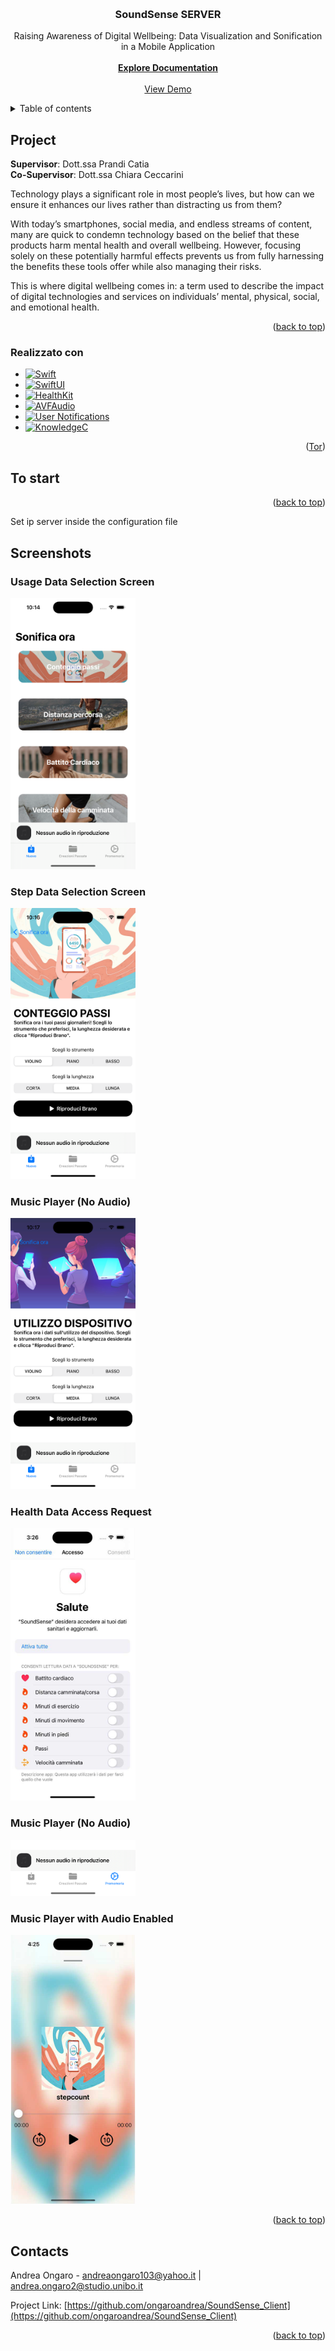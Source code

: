 <!-- Improved compatibility of back to top link: See: https://github.com/othneildrew/Best-README-Template/pull/73 -->
<a name="readme-top"></a>
<!--
*** Thanks for checking out the Best-README-Template. If you have a suggestion
*** that would make this better, please fork the repo and create a pull request
*** or simply open an issue with the tag "enhancement".
*** Don't forget to give the project a star!
*** Thanks again! Now go create something AMAZING! :D
-->


<!-- PROJECT LOGO -->
<br />
<div align="center">
  <h3 align="center">SoundSense SERVER</h3>
  <p align="center">
    Raising Awareness of Digital Wellbeing: Data Visualization and Sonification in a Mobile Application
    <br />
    <br />
    <a href="https://github.com/ongaroandrea/SoundSense_Server"><strong>Explore Documentation </strong></a>
    <br />
    <br />
    <a href="https://github.com/ongaroandrea/SoundSense_Server">View Demo</a>
  </p>
</div>



<!-- TABLE OF CONTENTS -->
<details>
  <summary>Table of contents</summary>
  <ol>
    <li>
      <a href="#il-progetto">Project</a>
    </li>
    <li>
      <a href="#realizzato-con">Built with</a>
    </li>
    <li>
      <a href="#per-iniziare">To start</a>
      <ul>
        <li><a href="#prerequisiti">Prerequisities</a></li>
        <li><a href="#api">API</a></li>
      </ul>
    </li>
    <li><a href="#screenshot">Screenshot</a></li>
    <li><a href="#contatti">Contacts</a></li>
  </ol>
</details>



<!-- ABOUT THE PROJECT -->
## Project
<b>Supervisor</b>:  Dott.ssa Prandi Catia <br />
<b>Co-Supervisor</b>: Dott.ssa Chiara Ceccarini

Technology plays a significant role in most people’s lives, but how can we ensure it enhances our lives rather than distracting us from them?

With today’s smartphones, social media, and endless streams of content, many are quick to condemn technology based on the belief that these products harm mental health and overall wellbeing. However, focusing solely on these potentially harmful effects prevents us from fully harnessing the benefits these tools offer while also managing their risks.

This is where digital wellbeing comes in: a term used to describe the impact of digital technologies and services on individuals’ mental, physical, social, and emotional health.

<p align="right">(<a href="#readme-top">back to top</a>)</p>



### Realizzato con

* [![Swift](https://img.shields.io/badge/Swift-5.5-orange)](https://swift.org/)
* [![SwiftUI](https://img.shields.io/badge/SwiftUI-latest-blue)](https://developer.apple.com/xcode/swiftui/)
* [![HealthKit](https://img.shields.io/badge/HealthKit-available-green)](https://developer.apple.com/documentation/healthkit/)
* [![AVFAudio](https://img.shields.io/badge/AVFAudio-framework-yellow)](https://developer.apple.com/documentation/avfaudio/)
* [![User Notifications](https://img.shields.io/badge/User_Notifications-available-red)](https://developer.apple.com/documentation/usernotifications/)
* [![KnowledgeC](https://img.shields.io/badge/KnowledgeC-available-lightgrey)](https://developer.apple.com/documentation/)

<p align="right">(<a href="#readme-top">Tor</a>)</p>



<!-- GETTING STARTED -->
## To start

<p align="right">(<a href="#readme-top">back to top</a>)</p>

Set ip server inside the configuration file

<!-- USAGE EXAMPLES -->
## Screenshots

<div>
  <div>
    <h3>Usage Data Selection Screen</h3>
    <img src="SoundSense/Screenshot/home.png" width="200" alt="Schermata selezione dati di utilizzo">
  </div> <div>
    <h3>Step Data Selection Screen</h3>
    <img src="SoundSense/Screenshot/passi.png" width="200" alt="Schermata selezione dati dei passi">
    </div><div>
      <h3>Music Player (No Audio)</h3>
    <img src="SoundSense/Screenshot/utilizzo.png" width="200" alt="Lettore musicale nessun audio">
  </div> <div>
    <h3>Health Data Access Request</h3>
    <img src="SoundSense/Screenshot/accesso.png" width="200" alt="Richiesta accesso ai dati sanitari">
    </div> <div>
      <h3>Music Player (No Audio)</h3>
    <img src="SoundSense/Screenshot/lettore.png" width="200" alt="Lettore musicale nessun audio">   
      </div> <div>
        <h3>Music Player with Audio Enabled</h3>
    <img src="SoundSense/Screenshot/audio.png" width="200" alt="Lettore musicale con audio impostato">
        </div>
</div>

<p align="right">(<a href="#readme-top">back to top</a>)</p>

<!-- CONTACT -->
## Contacts

Andrea Ongaro  - andreaongaro103@yahoo.it | andrea.ongaro2@studio.unibo.it

Project Link: [https://github.com/ongaroandrea/SoundSense_Client](https://github.com/ongaroandrea/SoundSense_Client)


<p align="right">(<a href="#readme-top">back to top</a>)</p>

[product-screenshot]: images/screenshot.png

